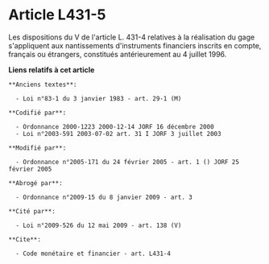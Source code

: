 # Article L431-5

Les dispositions du V de l'article L. 431-4 relatives à la réalisation du gage s'appliquent aux nantissements d'instruments
financiers inscrits en compte, français ou étrangers, constitués antérieurement au 4 juillet 1996.

**Liens relatifs à cet article**

	**Anciens textes**:

	  - Loi n°83-1 du 3 janvier 1983 - art. 29-1 (M)

	**Codifié par**:

	  - Ordonnance 2000-1223 2000-12-14 JORF 16 décembre 2000
	  - Loi n°2003-591 2003-07-02 art. 31 I JORF 3 juillet 2003

	**Modifié par**:

	  - Ordonnance n°2005-171 du 24 février 2005 - art. 1 () JORF 25 février 2005

	**Abrogé par**:

	  - Ordonnance n°2009-15 du 8 janvier 2009 - art. 3

	**Cité par**:

	  - Loi n°2009-526 du 12 mai 2009 - art. 138 (V)

	**Cite**:

	  - Code monétaire et financier - art. L431-4
